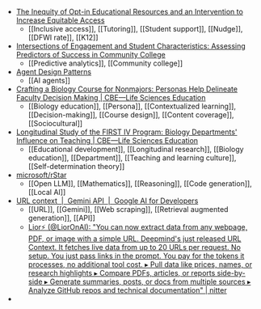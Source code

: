 - [The Inequity of Opt-in Educational Resources and an Intervention to Increase Equitable Access](https://journals.sagepub.com/doi/full/10.3102/0013189X251331518)
	- [[Inclusive access]], [[Tutoring]], [[Student support]], [[Nudge]], [[DFWI rate]], [[K12]]
- [Intersections of Engagement and Student Characteristics: Assessing Predictors of Success in Community College](https://journals.sagepub.com/doi/abs/10.1177/00915521251322529)
	- [[Predictive analytics]], [[Community college]]
- [Agent Design Patterns](https://docs.google.com/document/d/1rsaK53T3Lg5KoGwvf8ukOUvbELRtH-V0LnOIFDxBryE/edit?usp=drivesdk)
	- [[AI agents]]
- [Crafting a Biology Course for Nonmajors: Personas Help Delineate Faculty Decision Making | CBE—Life Sciences Education](https://www.lifescied.org/doi/full/10.1187/cbe.24-06-0173)
	- [[Biology education]], [[Persona]], [[Contextualized learning]], [[Decision-making]], [[Course design]], [[Content coverage]], [[Sociocultural]]
- [Longitudinal Study of the FIRST IV Program: Biology Departments' Influence on Teaching | CBE—Life Sciences Education](https://www.lifescied.org/doi/full/10.1187/cbe.24-11-0274)
	- [[Educational development]], [[Longitudinal research]], [[Biology education]], [[Department]], [[Teaching and learning culture]], [[Self-determination theory]]
- [microsoft/rStar](https://github.com/microsoft/rStar)
	- [[Open LLM]], [[Mathematics]], [[Reasoning]], [[Code generation]], [[Local AI]]
- [URL context  |  Gemini API  |  Google AI for Developers](https://ai.google.dev/gemini-api/docs/url-context)
	- [[URL]], [[Gemini]], [[Web scraping]], [[Retrieval augmented generation]], [[API]]
	- [Lior⚡ (@LiorOnAI): "You can now extract data from any webpage, PDF, or image with a simple URL. Deepmind's just released URL Context. It fetches live data from up to 20 URLs per request. No setup. You just pass links in the prompt. You pay for the tokens it processes, no additional tool cost. ▸ Pull data like prices, names, or research highlights ▸ Compare PDFs, articles, or reports side-by-side ▸ Generate summaries, posts, or docs from multiple sources ▸ Analyze GitHub repos and technical documentation" | nitter](https://nitter.net/LiorOnAI/status/1962894029152047590)
-